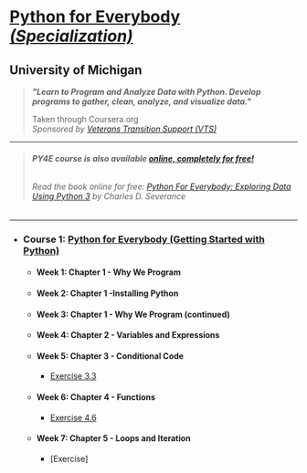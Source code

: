 # [Python for Everybody *(Specialization)*](https://www.coursera.org/programs/vts-learning-program-nvi2e/specializations/python)
## University of Michigan 
>
> ***"Learn to Program and Analyze Data with Python. Develop programs to gather, clean, analyze, and visualize data."***  
>
>
> Taken through Coursera.org  
> *Sponsored by [Veterans Transition Support (VTS)](https://veteranstransitionsupport.org/)*  

***  

> ###### **PY4E course is also available [online, completely for free!](https://www.py4e.com/)**
> ###### Read the book online for free: [<ins>Python For Everybody: *Exploring Data Using Python 3*</ins>](http://do1.dr-chuck.com/pythonlearn/EN_us/pythonlearn.pdf) by Charles D. Severance

***

- ### **Course 1:** [Python for Everybody (Getting Started with Python)](https://www.coursera.org/programs/vts-learning-program-nvi2e/learn/python?specialization=python)

  - #### Week 1: Chapter 1 - Why We Program

  - #### Week 2: Chapter 1 -Installing Python

  - #### Week 3: Chapter 1 - Why We Program (continued)

  - #### Week 4: Chapter 2 - Variables and Expressions

  - #### Week 5: Chapter 3 - Conditional Code

    - [Exercise 3.3](Python-Programs/3-3-PYFE.py)

  - #### Week 6: Chapter 4 - Functions

    - [Exercise 4.6](Python-Programs/4-6-PYFE.py)

  - #### Week 7: Chapter 5 - Loops and Iteration

    - [Exercise]
